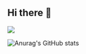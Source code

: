 ## Hi there 👋

<img src="https://media1.tenor.com/m/TbTe1Nc6j34AAAAC/hacker-hackerman.gif" >

![Anurag's GitHub stats](https://github-readme-stats.vercel.app/api?username=ElTunas3000&show_icons=true&theme=radical)
